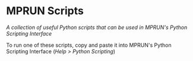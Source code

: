 # MPRUN Scripts
_A collection of useful Python scripts that can be used in MPRUN's Python Scripting Interface_

To run one of these scripts, copy and paste it into MPRUN's Python Scripting Interface (_Help > Python Scripting_)
